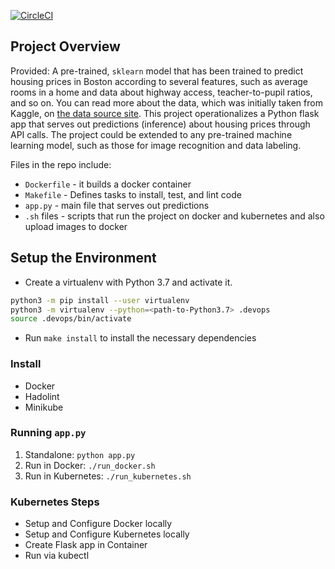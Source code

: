 [![CircleCI](https://dl.circleci.com/status-badge/img/gh/KateM27/ML-Microservice-Project/tree/main.svg?style=svg)](https://dl.circleci.com/status-badge/redirect/gh/KateM27/ML-Microservice-Project/tree/main)

## Project Overview

Provided: A pre-trained, `sklearn` model that has been trained to predict housing prices in Boston according to several features, such as average rooms in a home and data about highway access, teacher-to-pupil ratios, and so on. You can read more about the data, which was initially taken from Kaggle, on [the data source site](https://www.kaggle.com/c/boston-housing). This project operationalizes a Python flask app that serves out predictions (inference) about housing prices through API calls. The project could be extended to any pre-trained machine learning model, such as those for image recognition and data labeling.

Files in the repo include:
* `Dockerfile` - it builds a docker container
* `Makefile` - Defines tasks to install, test, and lint code
* `app.py` - main file that serves out predictions
* `.sh` files - scripts that run the project on docker and kubernetes and also upload images to docker

## Setup the Environment

* Create a virtualenv with Python 3.7 and activate it.
```bash
python3 -m pip install --user virtualenv
python3 -m virtualenv --python=<path-to-Python3.7> .devops
source .devops/bin/activate
```
* Run `make install` to install the necessary dependencies

### Install
* Docker
* Hadolint
* Minikube

### Running `app.py`

1. Standalone:  `python app.py`
2. Run in Docker:  `./run_docker.sh`
3. Run in Kubernetes:  `./run_kubernetes.sh`

### Kubernetes Steps

* Setup and Configure Docker locally
* Setup and Configure Kubernetes locally
* Create Flask app in Container
* Run via kubectl
